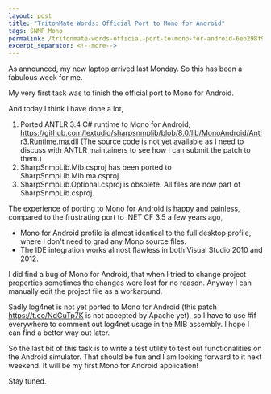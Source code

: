 ```yaml
---
layout: post
title: "TritonMate Words: Official Port to Mono for Android"
tags: SNMP Mono
permalink: /tritonmate-words-official-port-to-mono-for-android-6eb298f9a66
excerpt_separator: <!--more-->
---
```

As announced, my new laptop arrived last Monday. So this has been a fabulous week for me.

My very first task was to finish the official port to Mono for Android.
<!--more-->

And today I think I have done a lot,

1. Ported ANTLR 3.4 C# runtime to Mono for Android, https://github.com/lextudio/sharpsnmplib/blob/8.0/lib/MonoAndroid/Antlr3.Runtime.ma.dll (The source code is not yet available as I need to discuss with ANTLR maintainers to see how I can submit the patch to them.)
1. SharpSnmpLib.Mib.csproj has been ported to SharpSnmpLib.Mib.ma.csproj.
1. SharpSnmpLib.Optional.csproj is obsolete. All files are now part of SharpSnmpLib.csproj.

The experience of porting to Mono for Android is happy and painless, compared to the frustrating port to .NET CF 3.5 a few years ago,

* Mono for Android profile is almost identical to the full desktop profile, where I don't need to grad any Mono source files.
* The IDE integration works almost flawless in both Visual Studio 2010 and 2012.

I did find a bug of Mono for Android, that when I tried to change project properties sometimes the changes were lost for no reason. Anyway I can manually edit the project file as a workaround.

Sadly log4net is not yet ported to Mono for Android (this patch https://t.co/NdGuTp7K is not accepted by Apache yet), so I have to use #if everywhere to comment out log4net usage in the MIB assembly. I hope I can find a better way out later.

So the last bit of this task is to write a test utility to test out functionalities on the Android simulator. That should be fun and I am looking forward to it next weekend. It will be my first Mono for Android application!

Stay tuned.
